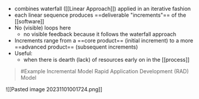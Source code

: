 - combines waterfall ([[Linear Approach]]) applied in an iterative fashion
- each linear sequence produces ==deliverable "increments"== of the [[software]]
- No (visible) loops here
	- no visible feedback because it follows the waterfall approach
- Increments range from a ==core product== (initial increment) to a more ==advanced product== (subsequent increments)
- Useful:
	- when there is dearth (lack) of resources early on in the [[process]]

>	#Example 
>	Incremental Model
>	Rapid Application Development (RAD) Model

![[Pasted image 20231101001724.png]]